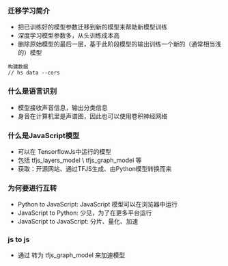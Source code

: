 ### 迁移学习简介
- 把已训练好的模型参数迁移到新的模型来帮助新模型训练
- 深度学习模型参数多，从头训练成本高
- 删除原始模型的最后一层，基于此阶段模型的输出训练一个新的（通常相当浅的）模型

```
构建数据
// hs data --cors
```

### 什么是语言识别
- 模型接收声音信息，输出分类信息
- 身音在计算机里是声谱图，因此也可以使用卷积神经网络

### 什么是JavaScript模型
- 可以在 TensorflowJs中运行的模型
- 包括 tfjs_layers_model \  tfjs_graph_model 等
- 获取：开源网站、通过TFJS生成、由Python模型转换而来

### 为何要进行互转
- Python to JavaScript: JavaScript 模型可以在浏览器中运行
- JavaScript to Python: 少见，为了在更多平台运行
- JavaScript to JavaScript: 分片、量化、加速
###  js to js
- 通过 转为 tfjs_graph_model 来加速模型


```
```

```
```

```
```

```
```

```
```

```
```

```
```

```
```

```
```

